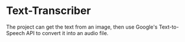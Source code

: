 # Text-Transcriber
The project can get the text from an image, then use Google's Text-to-Speech API to convert it into an audio file. 
